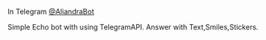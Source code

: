 In Telegram [@AliandraBot](https://teleg.one/AliandraBot "Бот")

Simple Echo bot with using TelegramAPI.
Answer with Text,Smiles,Stickers.
